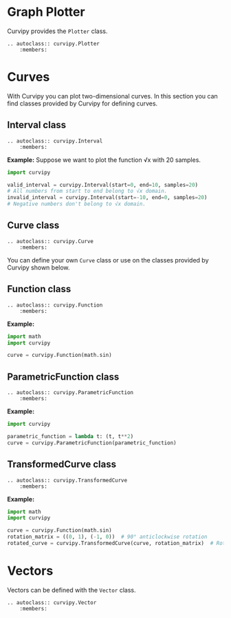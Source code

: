 # Graph Plotter

Curvipy provides the `Plotter` class.

```{eval-rst}
.. autoclass:: curvipy.Plotter
    :members:
```

# Curves

With Curvipy you can plot two-dimensional curves. In this section you can find classes provided by Curvipy for defining curves.

## Interval class

```{eval-rst}
.. autoclass:: curvipy.Interval
    :members:
```

**Example:**
Suppose we want to plot the function √x with 20 samples.

```python
import curvipy

valid_interval = curvipy.Interval(start=0, end=10, samples=20) 
# All numbers from start to end belong to √x domain.
invalid_interval = curvipy.Interval(start=-10, end=0, samples=20) 
# Negative numbers don't belong to √x domain.
```

## Curve class

```{eval-rst}
.. autoclass:: curvipy.Curve
    :members:
```

You can define your own `Curve` class or use on the classes provided by Curvipy shown below.

## Function class

```{eval-rst}
.. autoclass:: curvipy.Function
    :members:
```

**Example:**

```python
import math
import curvipy

curve = curvipy.Function(math.sin)
```

## ParametricFunction class

```{eval-rst}
.. autoclass:: curvipy.ParametricFunction
    :members:
```

**Example:**

```python
import curvipy

parametric_function = lambda t: (t, t**2)
curve = curvipy.ParametricFunction(parametric_function)
```

## TransformedCurve class

```{eval-rst}
.. autoclass:: curvipy.TransformedCurve
    :members:
```

**Example:**

```python
import math
import curvipy

curve = curvipy.Function(math.sin)
rotation_matrix = ((0, 1), (-1, 0))  # 90° anticlockwise rotation
rotated_curve = curvipy.TransformedCurve(curve, rotation_matrix)  # Rotated sin(x)
```

# Vectors

Vectors can be defined with the `Vector` class.

```{eval-rst}
.. autoclass:: curvipy.Vector
    :members:
```
